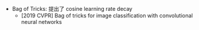 - Bag of Tricks: 提出了 cosine learning rate decay
    - [2019 CVPR] Bag of tricks for image classification with convolutional neural networks
